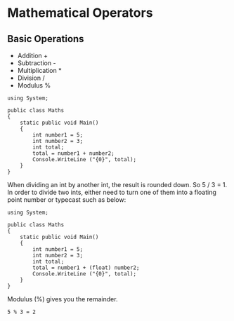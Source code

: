 # Mathematical Operators

## Basic Operations

* Addition + 
* Subtraction - 
* Multiplication *
* Division /
* Modulus %

```
using System;

public class Maths
{
    static public void Main()
    {
        int number1 = 5;
        int number2 = 3;
        int total;
        total = number1 + number2;
        Console.WriteLine ("{0}", total);
    }
}
```

When dividing an int by another int, the result is rounded down. So 5 / 3 = 1. In order to divide two ints, either need to turn one of them into a floating point number or typecast such as below:

```
using System;

public class Maths
{
    static public void Main()
    {
        int number1 = 5;
        int number2 = 3;
        int total;
        total = number1 + (float) number2;
        Console.WriteLine ("{0}", total);
    }
}
```

Modulus (%) gives you the remainder. 

```
5 % 3 = 2
```



